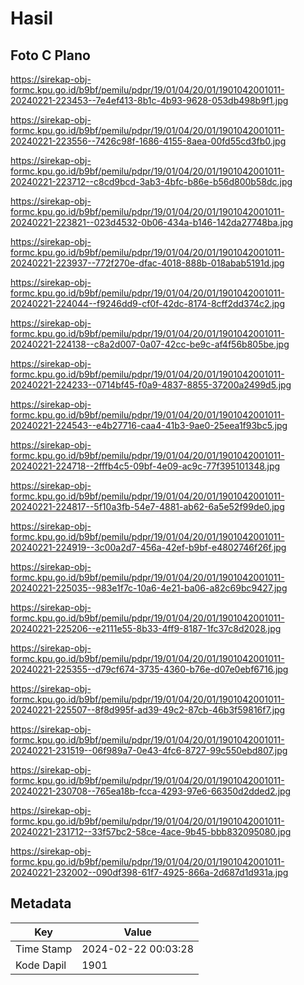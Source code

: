 # Hasil

## Foto C Plano

https://sirekap-obj-formc.kpu.go.id/b9bf/pemilu/pdpr/19/01/04/20/01/1901042001011-20240221-223453--7e4ef413-8b1c-4b93-9628-053db498b9f1.jpg

https://sirekap-obj-formc.kpu.go.id/b9bf/pemilu/pdpr/19/01/04/20/01/1901042001011-20240221-223556--7426c98f-1686-4155-8aea-00fd55cd3fb0.jpg

https://sirekap-obj-formc.kpu.go.id/b9bf/pemilu/pdpr/19/01/04/20/01/1901042001011-20240221-223712--c8cd9bcd-3ab3-4bfc-b86e-b56d800b58dc.jpg

https://sirekap-obj-formc.kpu.go.id/b9bf/pemilu/pdpr/19/01/04/20/01/1901042001011-20240221-223821--023d4532-0b06-434a-b146-142da27748ba.jpg

https://sirekap-obj-formc.kpu.go.id/b9bf/pemilu/pdpr/19/01/04/20/01/1901042001011-20240221-223937--772f270e-dfac-4018-888b-018abab5191d.jpg

https://sirekap-obj-formc.kpu.go.id/b9bf/pemilu/pdpr/19/01/04/20/01/1901042001011-20240221-224044--f9246dd9-cf0f-42dc-8174-8cff2dd374c2.jpg

https://sirekap-obj-formc.kpu.go.id/b9bf/pemilu/pdpr/19/01/04/20/01/1901042001011-20240221-224138--c8a2d007-0a07-42cc-be9c-af4f56b805be.jpg

https://sirekap-obj-formc.kpu.go.id/b9bf/pemilu/pdpr/19/01/04/20/01/1901042001011-20240221-224233--0714bf45-f0a9-4837-8855-37200a2499d5.jpg

https://sirekap-obj-formc.kpu.go.id/b9bf/pemilu/pdpr/19/01/04/20/01/1901042001011-20240221-224543--e4b27716-caa4-41b3-9ae0-25eea1f93bc5.jpg

https://sirekap-obj-formc.kpu.go.id/b9bf/pemilu/pdpr/19/01/04/20/01/1901042001011-20240221-224718--2fffb4c5-09bf-4e09-ac9c-77f395101348.jpg

https://sirekap-obj-formc.kpu.go.id/b9bf/pemilu/pdpr/19/01/04/20/01/1901042001011-20240221-224817--5f10a3fb-54e7-4881-ab62-6a5e52f99de0.jpg

https://sirekap-obj-formc.kpu.go.id/b9bf/pemilu/pdpr/19/01/04/20/01/1901042001011-20240221-224919--3c00a2d7-456a-42ef-b9bf-e4802746f26f.jpg

https://sirekap-obj-formc.kpu.go.id/b9bf/pemilu/pdpr/19/01/04/20/01/1901042001011-20240221-225035--983e1f7c-10a6-4e21-ba06-a82c69bc9427.jpg

https://sirekap-obj-formc.kpu.go.id/b9bf/pemilu/pdpr/19/01/04/20/01/1901042001011-20240221-225206--e2111e55-8b33-4ff9-8187-1fc37c8d2028.jpg

https://sirekap-obj-formc.kpu.go.id/b9bf/pemilu/pdpr/19/01/04/20/01/1901042001011-20240221-225355--d79cf674-3735-4360-b76e-d07e0ebf6716.jpg

https://sirekap-obj-formc.kpu.go.id/b9bf/pemilu/pdpr/19/01/04/20/01/1901042001011-20240221-225507--8f8d995f-ad39-49c2-87cb-46b3f59816f7.jpg

https://sirekap-obj-formc.kpu.go.id/b9bf/pemilu/pdpr/19/01/04/20/01/1901042001011-20240221-231519--06f989a7-0e43-4fc6-8727-99c550ebd807.jpg

https://sirekap-obj-formc.kpu.go.id/b9bf/pemilu/pdpr/19/01/04/20/01/1901042001011-20240221-230708--765ea18b-fcca-4293-97e6-66350d2dded2.jpg

https://sirekap-obj-formc.kpu.go.id/b9bf/pemilu/pdpr/19/01/04/20/01/1901042001011-20240221-231712--33f57bc2-58ce-4ace-9b45-bbb832095080.jpg

https://sirekap-obj-formc.kpu.go.id/b9bf/pemilu/pdpr/19/01/04/20/01/1901042001011-20240221-232002--090df398-61f7-4925-866a-2d687d1d931a.jpg


## Metadata

| Key        | Value               |
| ---------- | ------------------- |
| Time Stamp | 2024-02-22 00:03:28 |
| Kode Dapil | 1901                |



